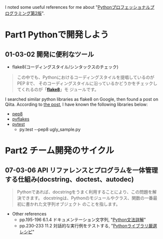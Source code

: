 I noted some useful references for me about "[Pythonプロフェッショナルプログラミング第2版](http://www.amazon.co.jp/Python-2-ebook/dp/B00XZTYMG6/)".

# Part1 Pythonで開発しよう
## 01-03-02 開発に便利なツール
- flake8(コーディングスタイル/シンタックスのチェック)
> この中でも、Pythonにおけるコーディングスタイルを提唱しているのがPEP 8で、
> そのコーディングスタイルに沿っているかどうかをチェックしてくれるのが「**[flake8](https://pypi.python.org/pypi/flake8)**」モ
> ジュールです。

I searched similar python libraries as flake8 on Google, then found a post on Qiita.
According to [the post](http://qiita.com/ynakayama/items/8616f4c0c6e372de9a42), I have known the following libraries below:
- [pep8](https://pypi.python.org/pypi/pep8)
- [pyflakes](https://pypi.python.org/pypi/pyflakes)
- [pytest](https://pypi.python.org/pypi/pytest)
  - py.test --pep8 ugly_sample.py

# Part2 チーム開発のサイクル
## 07-03-06 API リファレンスとプログラムを一体管理する仕組み(docstring、doctest、autodec)
> Pythonであれば、docstringをうまく利用することにより、この問題を解決できます。
> docstringは、Pythonのモジュールやクラス、関数の一番最初に書かれた文字列オブジェクト
> のことを指します。

- Other references
  - pp.195-196 6.1.4 ドキュメンテーション文字列, "[Python文法詳解](http://www.oreilly.co.jp/books/9784873116884/)"
  - pp.230-233 11.2 対話的な実行例をテストする, "[Pythonライブラリ厳選レシピ](http://www.amazon.co.jp/Python-ebook/dp/B017GT6PC4/)"
